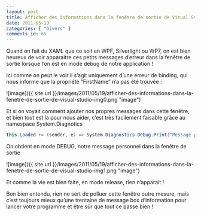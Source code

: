 ```yaml
---
layout: post
title: Afficher des informations dans la fenêtre de sortie de Visual Studio
date: 2011-05-19
categories: [ "Divers" ]
comments_id: 65 
---
```


Quand on fait du XAML que ce soit en WPF, Silverlight ou WP7, on est bien heureux de voir apparaitre ces petits messages d’erreur dans la fenêtre de sortie lorsque l’on est en mode debug de notre application !

Ici comme on peut le voir il s’agit uniquement d’une erreur de binding, qui nous informe que la propriété “FirstName” n’a pas été trouvée :

![image]({{ site.url }}/images/2011/05/19/afficher-des-informations-dans-la-fenetre-de-sortie-de-visual-studio-img0.png "image")

Et si on voyait comment ajouter nos propres messages dans cette fenêtre, et bien tout est là pour nous aider, c’est très facilement faisable grâce au namespace System.Diagnotics

```csharp
this.Loaded += (sender, e) => System.Diagnostics.Debug.Print("Message perso => Un petit test ?");
```

On obtient en mode DEBUG, notre message personnel dans la fenêtre de sortie

![image]({{ site.url }}/images/2011/05/19/afficher-des-informations-dans-la-fenetre-de-sortie-de-visual-studio-img1.png "image")

Et comme la vie est bien faite, en mode release, rien n’apparait !

Bon bien entendu, rien ne sert de polluer cette fenêtre outre mesure, mais c’est toujours mieux qu’une trentaine de message box d’information pour lancer votre programme et être sûr que tout ce passe bien !
